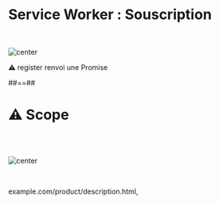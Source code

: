 # **Service Worker :** Souscription

<br>

![center](./assets/images/sw_souscription.png)

⚠️ register renvoi une Promise

<!-- .element: class="center" -->

##==##

# ⚠️ Scope

<br><br>

![center](./assets/images/sw_scope.png)

<br>

example.com/product/description.html,

<!-- .element: class="center" -->
